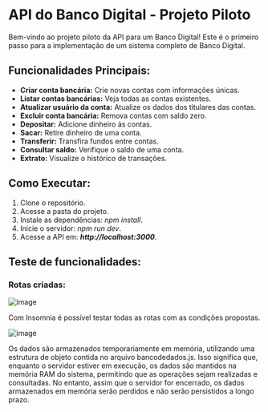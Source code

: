 # API do Banco Digital - Projeto Piloto
Bem-vindo ao projeto piloto da API para um Banco Digital! Este é o primeiro passo para a implementação de um sistema completo de Banco Digital.

## Funcionalidades Principais:

- **Criar conta bancária:** Crie novas contas com informações únicas.
- **Listar contas bancárias:** Veja todas as contas existentes.
- **Atualizar usuário da conta:** Atualize os dados dos titulares das contas.
- **Excluir conta bancária:** Remova contas com saldo zero.
- **Depositar:** Adicione dinheiro às contas.
- **Sacar:** Retire dinheiro de uma conta.
- **Transferir:** Transfira fundos entre contas.
- **Consultar saldo:** Verifique o saldo de uma conta.
- **Extrato:** Visualize o histórico de transações.

## Como Executar:

1. Clone o repositório.
2. Acesse a pasta do projeto.
3. Instale as dependências: *npm install*.
4. Inicie o servidor: *npm run dev*.
5. Acesse a API em: ***http://localhost:3000***.

## Teste de funcionalidades:

### Rotas criadas:

![image](https://github.com/manuscruz/ProjetoAPI/assets/127244889/fdfdf244-a46c-4f92-b77e-bd8746474d30)

Com Insomnia é possível testar todas as rotas com as condições propostas.

![image](https://github.com/manuscruz/ProjetoAPI/assets/127244889/82408f26-2853-4e72-aca4-1ce0a2013f21)

Os dados são armazenados temporariamente em memória, utilizando uma estrutura de objeto contida no arquivo bancodedados.js. Isso significa que, enquanto o servidor estiver em execução, os dados são mantidos na memória RAM do sistema, permitindo que as operações sejam realizadas e consultadas. No entanto, assim que o servidor for encerrado, os dados armazenados em memória serão perdidos e não serão persistidos a longo prazo.





